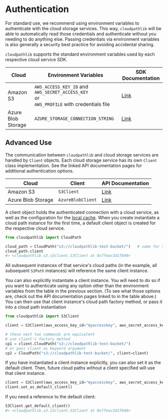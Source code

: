 # Authentication

For standard use, we recommend using environment variables to authenticate with the cloud storage services. This way, `cloudpathlib` will be able to automatically read those credentials and authenticate without you needing to do anything else. Passing credentials via environment variables is also generally a security best practice for avoiding accidental sharing.

`cloudpathlib` supports the standard environment variables used by each respective cloud service SDK.

Cloud              | Environment Variables | SDK Documentation |
------------------ | --------------------- | ------------------|
Amazon S3          | `AWS_ACCESS_KEY_ID` and `AWS_SECRET_ACCESS_KEY` <br /> _or_ <br /> `AWS_PROFILE` with credentials file | [Link](https://boto3.amazonaws.com/v1/documentation/api/latest/guide/credentials.html#environment-variables) |
Azure Blob Storage | `AZURE_STORAGE_CONNECTION_STRING` | [Link](https://docs.microsoft.com/en-us/azure/storage/blobs/storage-quickstart-blobs-python#copy-your-credentials-from-the-azure-portal) |

## Advanced Use

The communication between `cloudpathlib` and cloud storage services are handled by `Client` objects. Each cloud storage service has its own `Client` class implementation. See the linked API documentation pages for additional authentication options.

Cloud              | Client                | API Documentation |
------------------ | --------------------- | ----------------- |
Amazon S3          | `S3Client`            | [Link](../api-reference/s3client/) |
Azure Blob Storage | `AzureBlobClient`     | [Link](../api-reference/azblobclient/) |

A client object holds the authenticated connection with a cloud service, as well as the configuration for the [local cache](../caching/). When you create instantiate a cloud path instance for the first time, a default client object is created for the respective cloud service.

```python
from cloudpathlib import CloudPath

cloud_path = CloudPath("s3://cloudpathlib-test-bucket/")   # same for S3Path(...)
cloud_path.client
#> <cloudpathlib.s3.s3client.S3Client at 0x7feac3d1fb90>
```

All subsequent instances of that service's cloud paths (in the example, all subsequent `S3Path` instances) will reference the same client instance.

You can also explicitly instantiate a client instance. You will need to do so if you want to authenticate using any option other than the environment variables from the table in the previous section. (To see what those options are, check out the API documentation pages linked to in the table above.) You can then use that client instance's cloud path factory method, or pass it into a cloud path instantiation

```python
from cloudpathlib import S3Client

client = S3Client(aws_access_key_id="myaccesskey", aws_secret_access_key="mysecretkey")

# these next two commands are equivalent
# use client's factory method
cp1 = client.CloudPath("s3://cloudpathlib-test-bucket/")
# or pass client as keyword argument
cp2 = CloudPath("s3://cloudpathlib-test-bucket/", client=client)
```

If you have instantiated a client instance explicitly, you can also set it as the default client. Then, future cloud paths without a client specified will use that client instance.

```python
client = S3Client(aws_access_key_id="myaccesskey", aws_secret_access_key="mysecretkey")
client.set_as_default_client()
```

If you need a reference to the default client:

```python
S3Client.get_default_client()
#> <cloudpathlib.s3.s3client.S3Client at 0x7feac3d1fb90>
```
